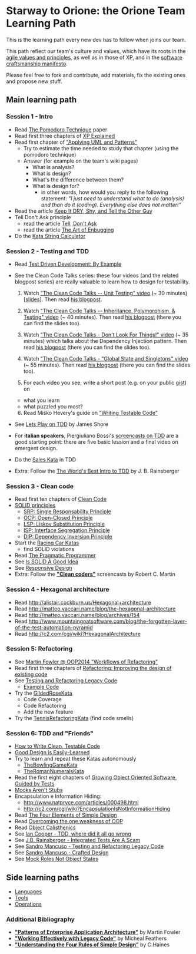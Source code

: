 # Starway to Orione: the Orione Team Learning Path

This is the learning path every new dev has to follow when joins our team.

This path reflect our team's culture and values, which have its roots in the [agile values and principles](http://agilemanifesto.org/), as well as in those of XP, and in the [software craftsmanship manifesto](http://manifesto.softwarecraftsmanship.org/).

Please feel free to fork and contribute, add materials, fix the existing ones and propose new stuff.

## Main learning path

### Session 1 - Intro

* Read [The Pomodoro Technique](http://pomodorotechnique.com/) paper
* Read first three chapters of [XP Explained](https://www.amazon.com/Extreme-Programming-Explained-Embrace-Change/dp/0201616416)
* Read first chapter of ["Applying UML and Patterns"](http://www.amazon.com/Applying-UML-Patterns-Introduction-Object-Oriented/dp/0131489062)
  * Try to estimate the time needed to study that chapter (using the pomodoro technique)
  * Answer (for example on the team's wiki pages)
    * What is analysis?
    * What is design?
    * What's the difference between them?
    * What is design for?
      * in other words, how would you reply to the following statement: _"I just need to understand what to do (analysis) and than do it (coding). Everything else does not matter!"_
* Read the article [Keep It DRY, Shy, and Tell the Other Guy](http://media.pragprog.com/articles/may_04_oo1.pdf)
* Tell Don't Ask principle
  * read the article [Tell, Don't Ask](http://pragprog.com/articles/tell-dont-ask)
  * read the article [The Art of Enbugging](http://media.pragprog.com/articles/jan_03_enbug.pdf)
* Do the [Kata String Calculator](http://osherove.com/tdd-kata-1/)

### Session 2 - Testing and TDD

* Read [Test Driven Development: By Example](https://www.amazon.com/Test-Driven-Development-Kent-Beck/dp/0321146530)
* See the Clean Code Talks series: these four videos (and the related blogpost series) are really valuable to learn how to design for testability.

  1. Watch ["The Clean Code Talks -- Unit Testing" video](http://www.youtube.com/watch?v=wEhu57pih5w) (~ 30 minutes) [[slides](https://docs.google.com/presentation/d/1mZsq0WljEfgIR9Df_IcW0VQfNl-Pk_cEBR3i9id-eR4/present#slide=id.i0)]. Then read [his blogpost](http://misko.hevery.com/2008/11/04/clean-code-talks-unit-testing/).

  2. Watch ["The Clean Code Talks -- Inheritance, Polymorphism, & Testing" video](https://www.youtube.com/watch?v=4F72VULWFvc) (~ 40 minutes). Then read [his blogpost](http://misko.hevery.com/2008/12/08/clean-code-talks-inheritance-polymorphism-testing/) (there you can find the slides too).

  3. Watch ["The Clean Code Talks - Don't Look For Things!" video](https://www.youtube.com/watch?v=RlfLCWKxHJ0) (~ 35 minutes) which talks about the Dependency Injection pattern. Then read [his blogpost](http://misko.hevery.com/2008/11/11/clean-code-talks-dependency-injection/) (there you can find the slides too).

  4. Watch ["The Clean Code Talks - "Global State and Singletons" video](https://www.youtube.com/watch?v=-FRm3VPhseI) (~ 55 minutes). Then read [his blogpost](http://misko.hevery.com/2008/11/21/clean-code-talks-global-state-and-singletons/) (there you can find the slides too).

  5. For each video you see, write a short post (e.g. on your public [gist](https://gist.github.com/)) on
    * what you learn
    * what puzzled you most?

  6. Read Miško Hevery's guide on ["Writing Testable Code"](http://misko.hevery.com/code-reviewers-guide/)
* See [Lets Play on TDD](http://www.jamesshore.com/Blog/Lets-Play) by James Shore
* For __italian speakers__, Piergiuliano Bossi's [screencasts on TDD](https://www.youtube.com/channel/UCKu3XCVh7pe06khn4N1uCiQ) are a good starting point: there are five basic lession and a final video on emergent design.
* Do the [Sales Kata](https://github.com/xpeppers/sales-taxes-problem) in TDD
* Extra: Follow the [The World's Best Intro to TDD](http://online-training.jbrains.ca/p/wbitdd-01) by J. B. Rainsberger

### Session 3 - Clean code

* Read first ten chapters of [Clean Code](http://www.amazon.com/Clean-Code-Handbook-Software-Craftsmanship/dp/0132350882)
* [SOLID principles](http://butunclebob.com/ArticleS.UncleBob.PrinciplesOfOod)
  * [SRP: Single Responsability Principle](https://docs.google.com/open?id=0ByOwmqah_nuGNHEtcU5OekdDMkk)
  * [OCP: Open-Closed Principle](http://docs.google.com/a/cleancoder.com/viewer?a=v&pid=explorer&chrome=true&srcid=0BwhCYaYDn8EgN2M5MTkwM2EtNWFkZC00ZTI3LWFjZTUtNTFhZGZiYmUzODc1&hl=en)
  * [LSP: Liskov Substitution Principle](http://docs.google.com/a/cleancoder.com/viewer?a=v&pid=explorer&chrome=true&srcid=0BwhCYaYDn8EgNzAzZjA5ZmItNjU3NS00MzQ5LTkwYjMtMDJhNDU5ZTM0MTlh&hl=en)
  * [ISP: Interface Segregation Principle](http://docs.google.com/a/cleancoder.com/viewer?a=v&pid=explorer&chrome=true&srcid=0BwhCYaYDn8EgOTViYjJhYzMtMzYxMC00MzFjLWJjMzYtOGJiMDc5N2JkYmJi&hl=en)
  * [DIP: Dependency Inversion Principle](http://docs.google.com/a/cleancoder.com/viewer?a=v&pid=explorer&chrome=true&srcid=0BwhCYaYDn8EgMjdlMWIzNGUtZTQ0NC00ZjQ5LTkwYzQtZjRhMDRlNTQ3ZGMz&hl=en)
* Start the [Racing Car Katas](https://github.com/emilybache/Racing-Car-Katas)
  * find SOLID violations
* Read [The Pragmatic Programmer](https://pragprog.com/book/tpp/the-pragmatic-programmer)
* See [Is SOLID A Good Idea](http://vimeo.com/20388419)
* See [Responsive Design](http://www.infoq.com/presentations/responsive-design)
* Extra: Follow the [__"Clean coders"__](http://cleancoders.com/) screencasts by Robert C. Martin

### Session 4 - Hexagonal architecture

* Read http://alistair.cockburn.us/Hexagonal+architecture
* Read http://matteo.vaccari.name/blog/the-hexagonal-architecture
* Read http://matteo.vaccari.name/blog/archives/154
* Read http://www.mountaingoatsoftware.com/blog/the-forgotten-layer-of-the-test-automation-pyramid
* Read http://c2.com/cgi/wiki?HexagonalArchitecture

### Session 5: Refactoring

* See [Martin Fowler @ OOP2014 "Workflows of Refactoring"](https://www.youtube.com/watch?v=vqEg37e4Mkw)
* Read first three chapters of [Refactoring: Improving the design of existing code](http://www.amazon.com/Refactoring-Improving-Design-Existing-Code/dp/0201485672)
* See [Testing and Refactoring Legacy Code](https://www.youtube.com/watch?v=_NnElPO5BU0)
  * [Example Code](https://github.com/sandromancuso/trip-service-kata)
* Try the [GildedRoseKata](https://github.com/joebew42/GildedRose)
  * Code Coverage
  * Code Refactoring
  * Add the new feature
* Try the [TennisRefactoringKata](https://github.com/emilybache/Tennis-Refactoring-Kata) (find code smells)

### Session 6: TDD and "Friends"

* [How to Write Clean, Testable Code](https://www.youtube.com/watch?v=XcT4yYu_TTs)
* [Good Design is Easily-Learned](http://blog.scottbellware.com/2009/01/good-design-is-easily-learned.html)
* Try to learn and repeat these Katas autonomously
  * [TheBowlingGameKata](http://butunclebob.com/ArticleS.UncleBob.TheBowlingGameKata)
  * [TheRomanNumeralsKata](http://www.codekatas.org/casts/roman-numerals-kata-with-audio-commentary)
* Read the first eight chapters of [Growing Object Oriented Software, Guided by Tests](http://www.growing-object-oriented-software.com/)
* [Mocks Aren't Stubs](http://martinfowler.com/articles/mocksArentStubs.html)
* Encapsulation e Information Hiding:
  * http://www.natpryce.com/articles/000498.html
  * http://c2.com/cgi/wiki?EncapsulationIsNotInformationHiding
* Read [The Four Elements of Simple Design](http://www.jbrains.ca/permalink/the-four-elements-of-simple-design)
* Read [Overcoming the one weakness of OOP](http://blogs.ugidotnet.org/luKa/archive/2015/01/20/overcoming-the-one-weakness-of-oop.aspx)
* Read [Object Calisthenics](http://williamdurand.fr/2013/06/03/object-calisthenics/)
* See [Ian Cooper - TDD, where did it all go wrong](http://vimeo.com/68375232)
* See [J.B. Rainsberger - Integrated Tests Are A Scam](http://vimeo.com/80533536)
* See [Sandro Mancuso - Testing and Refactoring Legacy Code](http://vimeo.com/76472757)
* See [Sandro Mancuso - Crafted Design](http://vimeo.com/101106002)
* See [Mock Roles Not Object States](http://www.infoq.com/news/2008/08/Mock-Roles-Pryce-and-Freeman)

## Side learning paths
* [Languages](study-path/languages)
* [Tools](study-path/tools)
* [Operations](study-path/operations)

### Additional Bibliography
* [__"Patterns of Enterprise Application Architecture"__](http://www.amazon.it/Patterns-Enterprise-Application-Architecture-Martin/dp/0321127420) by Martin Fowler
* [__"Working Effectively with Legacy Code"__](http://www.amazon.com/Working-Effectively-Legacy-Michael-Feathers/dp/0131177052) by Micheal Feathers
* [__"Understanding the Four Rules of Simple Design"__](https://leanpub.com/4rulesofsimpledesign) by C.Haines
